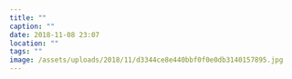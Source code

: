 ```yaml
---
title: ""
caption: ""
date: 2018-11-08 23:07
location: ""
tags: ""
image: /assets/uploads/2018/11/d3344ce8e440bbf0f0e0db3140157895.jpg
---
```

